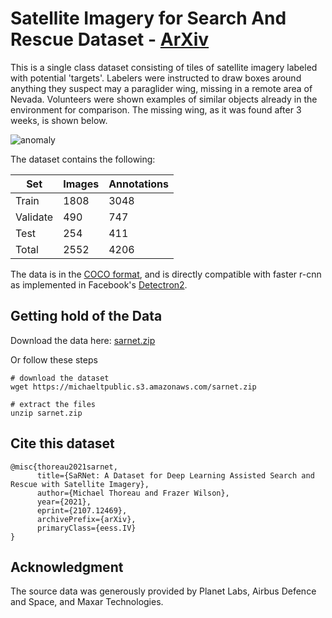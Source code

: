 # Satellite Imagery for Search And Rescue Dataset - [ArXiv](https://arxiv.org/pdf/2107.12469.pdf)

This is a single class dataset consisting of tiles of satellite imagery labeled with potential 'targets'. Labelers were instructed to draw boxes around anything they suspect may a paraglider wing, missing in a remote area of Nevada. Volunteers were shown examples of similar objects already in the environment for comparison. The missing wing, as it was found after 3 weeks, is shown below.

![anomaly](https://michaeltpublic.s3.amazonaws.com/images/anomaly_small.jpg)


The dataset contains the following:

| Set           | Images      | Annotations |
| -----------   | ----------- | ----------- |
| Train         | 1808        | 3048        |
| Validate      | 490         | 747         |
| Test          | 254         | 411         |
| Total         | 2552        |4206         |

The data is in the [COCO format](https://www.immersivelimit.com/tutorials/create-coco-annotations-from-scratch), and is directly compatible with faster r-cnn as implemented in Facebook's [Detectron2](https://github.com/facebookresearch/detectron2).

## Getting hold of the Data

Download the data here: [sarnet.zip](https://michaeltpublic.s3.amazonaws.com/sarnet.zip)

Or follow these steps

```shell
# download the dataset
wget https://michaeltpublic.s3.amazonaws.com/sarnet.zip

# extract the files
unzip sarnet.zip
```

## Cite this dataset
```
@misc{thoreau2021sarnet,
      title={SaRNet: A Dataset for Deep Learning Assisted Search and Rescue with Satellite Imagery}, 
      author={Michael Thoreau and Frazer Wilson},
      year={2021},
      eprint={2107.12469},
      archivePrefix={arXiv},
      primaryClass={eess.IV}
}
```

## Acknowledgment
The source data was generously provided by Planet Labs, Airbus Defence and Space, and Maxar Technologies.
